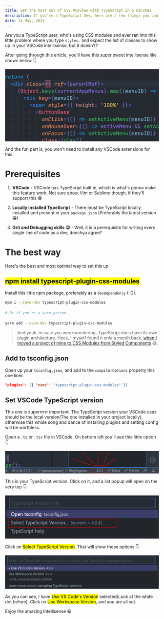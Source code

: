```yaml
---
title: Get the most out of CSS Modules with TypeScript in 5 minutes
description: If you're a TypeScript Dev, here are a few things you can do to get that sweet, sweet CSS class intellisense
date: 14 May, 2021
---
```


Are you a TypeScript user, who's using CSS modules and ever ran into this little problem where you type `styles.` and expect the list of classes to show up in your VSCode intellisense, but it doesn't?

After going through this article, you'll have this super sweet intellisense like shown below 👇

![Demo of CSS Modules autocompletion](../assets/media/css-modules-typescript-intellisense--intellisense-demo.gif)

And the fun part is, you won't need to install any VSCode extensions for this.

# Prerequisites

1. **VSCode** - VSCode has TypeScript built in, which is what's gonna make this feature work. Not sure about Vim or Sublime though, if they'll support this 😅

2. **Locally installed TypeScript** - There must be TypeScript locally installed and present in your `package.json` (Preferably the latest version 😁)

3. **Grit and Debugging skills 😉** - Well, it is a prerequisite for writing every single line of code as a dev, donchya agree?

# The best way

Here's the best and most optimal way to set this up

## <mark>npm install typescript-plugin-css-modules</mark>

Install this little npm package, preferably as a `devDependency` (-D).

```sh
npm i --save-dev typescript-plugin-css-modules

# Or if you're a yarn person

yarn add --save-dev typescript-plugin-css-modules
```

> And yeah, in case you were wondering, TypeScript does have its own plugin architecture. Heck, I myself found it only a month back, [when I moved a project of mine to CSS Modules from Styled Components](https://puruvj.dev/blog/move-to-css-modules-from-styled-components) 😅.

## Add to tsconfig.json

Open up your `tsconfig.json`, and add to the `compilerOptions` property this one liner:

```json
"plugins": [{ "name": "typescript-plugin-css-modules" }]
```

## Set VSCode TypeScript version

This one is superrrrrr important. The TypeScript version your VSCode uses should be the local version(The one installed in your project locally), otherwise this whole song and dance of installing plugins and setting config will be worthless.

Open a `.ts` or `.tsx` file in VSCode, On bottom left you'll see this little option 👇

![TypeScript version number in VSCode](../assets/media/css-modules-typescript-intellisense--typescript-version-photo-1.png)

This is your TypeScript version. Click on it, and a list popup will open on the very top 👇

![The list popup](../assets/media/css-modules-typescript-intellisense--typescript-version-photo-2.png)

Click on <mark>Select TypeScript Version</mark>. That will show these options 👇

![Version choosing list](../assets/media/css-modules-typescript-intellisense--typescript-version-photo-3.png)

As you can see, I have <mark>Use VS Code's Version</mark> selected(Look at the white dot before). Click on <mark>Use Workspace Version</mark>, and you are all set.

Enjoy the amazing Intellisense 😀
